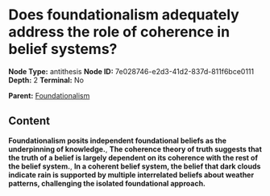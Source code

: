 # Does foundationalism adequately address the role of coherence in belief systems?

**Node Type:** antithesis
**Node ID:** 7e028746-e2d3-41d2-837d-811f6bce0111
**Depth:** 2
**Terminal:** No

**Parent:** [Foundationalism](foundationalism.md)

## Content

**Foundationalism posits independent foundational beliefs as the underpinning of knowledge.**, **The coherence theory of truth suggests that the truth of a belief is largely dependent on its coherence with the rest of the belief system.**, **In a coherent belief system, the belief that dark clouds indicate rain is supported by multiple interrelated beliefs about weather patterns, challenging the isolated foundational approach.**
